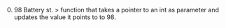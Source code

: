 0. 98 Battery st. >  function that takes a pointer to an int as parameter and updates the value it points to to 98.

